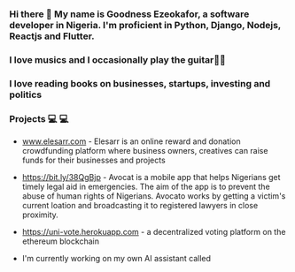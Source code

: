 ### Hi there 👋 My name is Goodness Ezeokafor, a software developer in Nigeria. I'm proficient in Python, Django, Nodejs, Reactjs and Flutter.
### I love musics and I occasionally play the guitar🎸🎸
### I love reading books on businesses, startups, investing and politics


### Projects &#128187; &#128187;
- www.elesarr.com - Elesarr is an online reward and donation crowdfunding platform where business owners, creatives can raise funds for their businesses and projects

- https://bit.ly/38QgBjp - Avocat is a mobile app that helps Nigerians get timely legal aid in emergencies. The aim of the app is to prevent the abuse of human rights of Nigerians. Avocato works by getting a victim's current loation and broadcasting it to registered lawyers in close proximity.

- https://uni-vote.herokuapp.com - a decentralized voting platform on the ethereum blockchain

- I'm currently working on my own AI assistant called 
<!--
**GoodnessEzeokafor/GoodnessEzeokafor** is a ✨ _special_ ✨ repository because its `README.md` (this file) appears on your GitHub profile.

Here are some ideas to get you started:

- 🔭 I’m currently working on ...
- 🌱 I’m currently learning ...
- 👯 I’m looking to collaborate on ...
- 🤔 I’m looking for help with ...
- 💬 Ask me about ...
- 📫 How to reach me: ...
- 😄 Pronouns: ...
- ⚡ Fun fact: ...
-->
